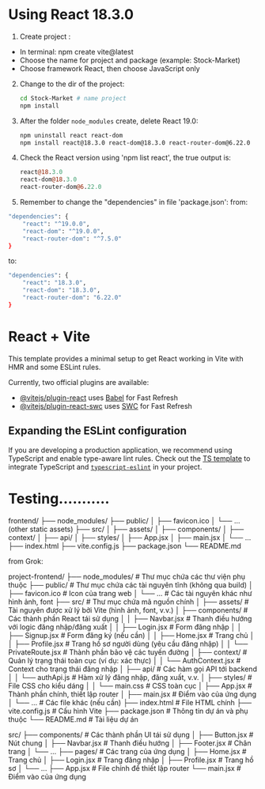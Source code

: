 # Using React 18.3.0

1. Create project :
- In terminal: npm create vite@latest
- Choose the name for project and package (example: Stock-Market)
- Choose framework React, then choose JavaScript only 

2. Change to the dir of the project:
    ```bash
    cd Stock-Market # name project
    npm install
    ```

3. After the folder `node_modules` create, delete React 19.0:
    ```bash
    npm uninstall react react-dom
    npm install react@18.3.0 react-dom@18.3.0 react-router-dom@6.22.0
    ```

4. Check the React version using 'npm list react', the true output is:
    ```perl
    react@18.3.0
    react-dom@18.3.0
    react-router-dom@6.22.0 
    ```

5. Remember to change the "dependencies" in file 'package.json':
from: 
```bash
"dependencies": {
    "react": "^19.0.0",
    "react-dom": "^19.0.0",
    "react-router-dom": "^7.5.0"
}
```

to: 
```bash
"dependencies": {
    "react": "18.3.0",
    "react-dom": "18.3.0",
    "react-router-dom": "6.22.0"
}
```


# React + Vite

This template provides a minimal setup to get React working in Vite with HMR and some ESLint rules.

Currently, two official plugins are available:

- [@vitejs/plugin-react](https://github.com/vitejs/vite-plugin-react/blob/main/packages/plugin-react/README.md) uses [Babel](https://babeljs.io/) for Fast Refresh
- [@vitejs/plugin-react-swc](https://github.com/vitejs/vite-plugin-react-swc) uses [SWC](https://swc.rs/) for Fast Refresh

## Expanding the ESLint configuration

If you are developing a production application, we recommend using TypeScript and enable type-aware lint rules. Check out the [TS template](https://github.com/vitejs/vite/tree/main/packages/create-vite/template-react-ts) to integrate TypeScript and [`typescript-eslint`](https://typescript-eslint.io) in your project.


# Testing...........

frontend/
├── node_modules/
├── public/
│   ├── favicon.ico
│   └── ... (other static assets)
├── src/
│   ├── assets/
│   ├── components/
│   ├── context/
│   ├── api/
│   ├── styles/
│   ├── App.jsx
│   ├── main.jsx
│   └── ...
├── index.html
├── vite.config.js
├── package.json
└── README.md



from Grok:

project-frontend/
├── node_modules/          # Thư mục chứa các thư viện phụ thuộc
├── public/                # Thư mục chứa các tài nguyên tĩnh (không qua build)
│   ├── favicon.ico        # Icon của trang web
│   └── ...                # Các tài nguyên khác như hình ảnh, font
├── src/                   # Thư mục chứa mã nguồn chính
│   ├── assets/            # Tài nguyên được xử lý bởi Vite (hình ảnh, font, v.v.)
│   ├── components/        # Các thành phần React tái sử dụng
│   │   ├── Navbar.jsx     # Thanh điều hướng với logic đăng nhập/đăng xuất
│   │   ├── Login.jsx      # Form đăng nhập
│   │   ├── Signup.jsx     # Form đăng ký (nếu cần)
│   │   ├── Home.jsx       # Trang chủ
│   │   ├── Profile.jsx    # Trang hồ sơ người dùng (yêu cầu đăng nhập)
│   │   └── PrivateRoute.jsx # Thành phần bảo vệ các tuyến đường
│   ├── context/           # Quản lý trạng thái toàn cục (ví dụ: xác thực)
│   │   └── AuthContext.jsx # Context cho trạng thái đăng nhập
│   ├── api/               # Các hàm gọi API tới backend
│   │   └── authApi.js     # Hàm xử lý đăng nhập, đăng xuất, v.v.
│   ├── styles/            # File CSS cho kiểu dáng
│   │   └── main.css       # CSS toàn cục
│   ├── App.jsx            # Thành phần chính, thiết lập router
│   ├── main.jsx           # Điểm vào của ứng dụng
│   └── ...                # Các file khác (nếu cần)
├── index.html             # File HTML chính
├── vite.config.js         # Cấu hình Vite
├── package.json           # Thông tin dự án và phụ thuộc
└── README.md              # Tài liệu dự án



src/
├── components/        # Các thành phần UI tái sử dụng
│   ├── Button.jsx     # Nút chung
│   ├── Navbar.jsx     # Thanh điều hướng
│   ├── Footer.jsx     # Chân trang
│   └── ...
├── pages/             # Các trang của ứng dụng
│   ├── Home.jsx       # Trang chủ
│   ├── Login.jsx      # Trang đăng nhập
│   ├── Profile.jsx    # Trang hồ sơ
│   └── ...
├── App.jsx            # File chính để thiết lập router
└── main.jsx           # Điểm vào của ứng dụng
